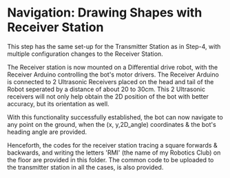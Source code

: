 # Navigation: Drawing Shapes with Receiver Station
This step has the same set-up for the Transmitter Station as in Step-4, with multiple configuration changes to the Receiver Station.

The Receiver station is now mounted on a Differential drive robot, with the Receiver Arduino controlling the bot's motor drivers. The Receiver Arduino is connected to 2 Ultrasonic Receivers placed on the head and tail of the Robot seperated by a distance of about 20 to 30cm. This 2 Ultrasonic receivers will not only help obtain the 2D position of the bot with better accuracy, but its orientation as well.

With this functionality successfully established, the bot can now navigate to any point on the ground, when the (x, y,2D_angle) coordinates & the bot's heading angle are provided.

Henceforth, the codes for the receiver station tracing a square forwards & backwards, and writing the letters 'RMI' (the name of my Robotics Club) on the floor are provided in this folder. The common code to be uploaded to the transmitter station in all the cases, is also provided.
